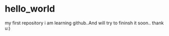 # hello_world
my first repository
i am learning github..And will try to fininsh it soon..
thank u:)
